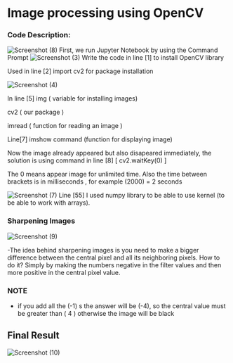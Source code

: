 # Image processing using OpenCV
### Code Description:
![Screenshot (8)](https://github.com/kareemmaged/kareemmaged/assets/124416540/9f52f346-db85-4a8a-936b-acdfd64e7ce5)
First, we run Jupyter Notebook by using the Command Prompt
![Screenshot (3)](https://github.com/kareemmaged/kareemmaged/assets/124416540/c30894a3-b355-43c4-8665-28cbd0665cb1)
Write the code in line [1] to install OpenCV library

Used in line [2] import cv2 for package installation

![Screenshot (4)](https://github.com/kareemmaged/kareemmaged/assets/124416540/0903f718-48f0-40b5-b223-4366f2bd4872)

In line [5] img ( variable for installing images)

cv2 ( our package )

imread ( function for reading an image )

Line[7] imshow command (function for displaying image)

Now the image already appeared but also disapeared immediately, the 
solution is using command in line [8] [ cv2.waitKey(0) ]

The 0 means appear image for unlimited time.
 Also the time between brackets is in milliseconds ,
 for example (2000) = 2 seconds

 ![Screenshot (7)](https://github.com/kareemmaged/kareemmaged/assets/124416540/7e6b6d3a-cf54-43a0-97c6-10ab15282ce8)
Line [55] I used numpy library to be able to use kernel (to be 
able to work with arrays).

### Sharpening Images
![Screenshot (9)](https://github.com/kareemmaged/kareemmaged/assets/124416540/d523a462-0034-4495-acd6-a1bf7e28f8ff)

-The idea behind sharpening images is you need to
make a bigger difference between the central pixel and all its 
neighboring pixels. How to do it? Simply by making the numbers 
negative in the filter values and then more positive in the central 
pixel value. 
### NOTE
* if you add all the (-1) s the answer will be (-4), so the central 
value must be greater than ( 4 ) otherwise the image will be 
black

## Final Result
![Screenshot (10)](https://github.com/kareemmaged/kareemmaged/assets/124416540/4c74837c-fd0f-4667-9d17-1ece9fdff84e)

